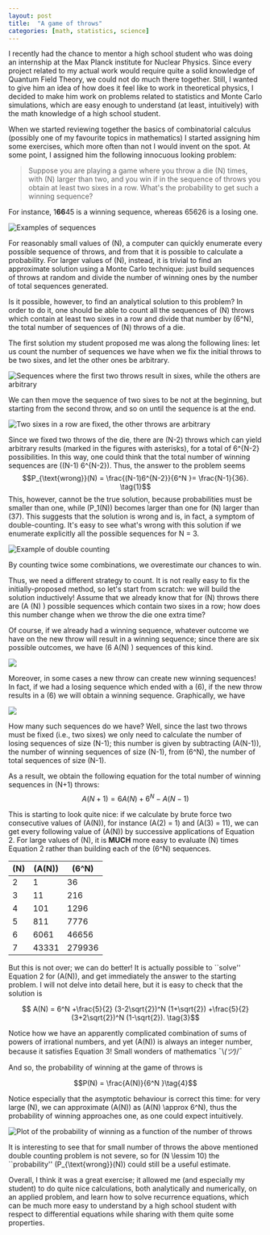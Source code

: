```yaml
---
layout: post
title:  "A game of throws"
categories: [math, statistics, science]
---
```


I recently had the chance to mentor a high school student who was doing
an internship at the Max Planck institute for Nuclear Physics. Since
every project related to my actual work would require quite a solid knowledge
of Quantum Field Theory, we could not do much there together.
Still, I wanted to give him an idea of how does it feel like to work in
theoretical physics, I decided to make him work on problems related to statistics and
Monte Carlo simulations, which are easy enough to understand (at least,
intuitively) with the math knowledge of a high school student.

When we started reviewing together the basics of combinatorial calculus
(possibly one of my favourite topics in mathematics) I started assigning
him some exercises, which more often than not I would invent on the spot.
At some point, I assigned him the following innocuous
looking problem:

> Suppose you are playing a game where you throw a die \(N\) times, with \(N\) larger than two,
> and you win if in the sequence of throws you obtain at least two sixes in a row.
> What's the probability to get such a winning sequence?

For instance,  1**66**45 is a winning sequence, 
whereas 65626 is a losing one.

![Examples of sequences](/assets/pics/dices/winlose.svg)

For reasonably small values of \(N\), a computer can quickly enumerate every possible sequence
of throws, and from that it is possible to calculate a probability. For larger
values of \(N\), instead, it is trivial to find an approximate solution using a
Monte Carlo technique: just build sequences of throws at random and divide the number of
winning ones by the number of total sequences generated.

Is it possible, however, to find an analytical solution to this problem?
In order to do it, one should be able to count all the sequences of \(N\) throws
which contain at least two sixes in a row
and divide that number by \(6^N\), the total number of sequences of \(N\) throws of a die.

The first solution my student proposed me was along the following lines: let us
count the number of sequences we have when we fix the initial throws to be two sixes,
and let the other ones be arbitrary.

![Sequences where the first two throws result in sixes, while the others are
arbitrary](/assets/pics/dices/firstmethodA.svg)

We can then move the sequence of two sixes to be not at the beginning,
but starting from the second throw, and so on until the sequence is at the end.

![Two sixes in a row are fixed, the other throws are arbitrary](/assets/pics/dices/firstmethodB.svg)

Since we fixed two throws of the die, there are \(N-2\) throws which can yield arbitrary results
(marked in the figures with asterisks), for a total of 6^{N-2} possibilities.
In this way, one could think that the total number of winning sequences
are \((N-1) 6^{N-2}\). Thus, the answer to the problem seems
$$P_{\text{wrong}}(N) = \frac{(N-1)6^{N-2}}{6^N }= \frac{N-1}{36}. \tag{1}$$
This, however, cannot be the true solution, because
probabilities must be smaller than one, while \(P_1(N)\) becomes larger than one for
\(N\) larger than \(37\). This suggests that the solution is wrong and is, in fact,
a symptom of double-counting. It's easy to see what's wrong with this solution if we
enumerate explicitly all the possible sequences for N = 3.

![Example of double counting](/assets/pics/dices/problem.svg)

By counting twice some combinations, we overestimate our chances to win.

Thus, we need a different strategy to count. It is not really easy to fix the initially-proposed
method, so let's start from scratch: we will build the solution inductively!
Assume that we already know that for \(N\)
throws there are \(A (N) \) possible sequences which contain two sixes in a row;
how does this number change when we throw the die one extra time?

Of course, if we already had a winning sequence,
whatever outcome we have on the new throw will result in a winning sequence;
since there are six possible outcomes, we have \(6 A(N) \) sequences of this kind.

![](/assets/pics/dices/correctA.svg)

Moreover, in some cases a new throw can create new winning sequences! In
fact, if we had a losing sequence which ended with a \(6\), if the new throw results in
a \(6\) we will obtain a winning sequence. Graphically, we have

![](/assets/pics/dices/correctB.svg)

How many such sequences do we have? Well, since the last two throws must be fixed (i.e.,
two sixes) we only need to calculate the number of
losing sequences of size \(N-1\); this number is given by subtracting \(A(N-1)\), the number
of winning sequences of size \(N-1\), from \(6^N\), the number of
total sequences of size \(N-1\).

As a result, we obtain the following equation for the total number of winning sequences
in \(N+1) throws:
$$ A(N+1) = 6 A(N) + 6^N - A(N-1) \tag{2}$$

This is starting to look quite nice: if we calculate by brute force two consecutive values
of \(A(N)\), for instance \(A(2) = 1\) and \(A(3) = 11\), we can get every following value
of \(A(N)\) by successive applications of Equation 2. For large values of \(N\), it is
**MUCH** more easy to evaluate \(N\) times Equation 2 rather than building each of the \(6^N\)
sequences.

| \(N\) | \(A(N)\) | \(6^N\)|
|-------|----------|--------|
|     2 | 1        |  36    |
|     3 | 11       |  216   |
|     4 | 101      |  1296  |
|     5 | 811      |  7776  |
|     6 | 6061     |  46656 |
|     7 | 43331    |  279936|


But this is not over; we can do better! It is actually possible to ``solve'' Equation 2
for \(A(N)\), and get immediately the answer to the starting problem. I will not delve
into detail here, but it is easy to check that the solution is

$$ A(N) = 6^N +\frac{5}{2} (3-2\sqrt{2})^N (1+\sqrt{2})
   	      +\frac{5}{2} (3+2\sqrt{2})^N (1-\sqrt{2}). \tag{3}$$

Notice how we have an apparently complicated combination of sums of powers of irrational
numbers, and yet \(A(N)\) is always an integer number, because it satisfies Equation 3!
Small wonders of mathematics ¯\\_(ツ)_/¯


And so, the probability of winning at the game of throws is

$$P(N) = \frac{A(N)}{6^N }\tag{4}$$

Notice especially that the asymptotic behaviour is correct this time: for very large \(N\),
we can approximate \(A(N)\) as \(A(N) \approx 6^N\), thus the probability of winning
approaches one, as one could expect intuitively.

![Plot of the probability of winning as a function of the number of throws](/assets/pics/dices/plot.svg)

It is interesting to see that for small number of throws the above mentioned
double counting problem is not severe, so for \(N \lessim 10\) the ``probability''
\(P_{\text{wrong}}(N)\) could still be a useful estimate.

Overall, I think it was a great exercise; it allowed me (and especially my student) to
do quite nice calculations, both analytically and numerically, on an applied problem,
and learn how to solve recurrence equations, which can be much more easy to understand
by a high school student with respect to differential equations while sharing with them
quite some properties.